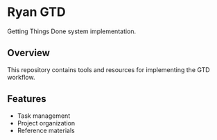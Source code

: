 # Ryan GTD

Getting Things Done system implementation.

## Overview

This repository contains tools and resources for implementing the GTD workflow.

## Features

- Task management
- Project organization
- Reference materials

